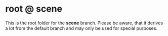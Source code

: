 # root @ scene

This is the root folder for the **scene** branch. Please be aware, that it derives a lot from the default branch and may only be used for special purposes.